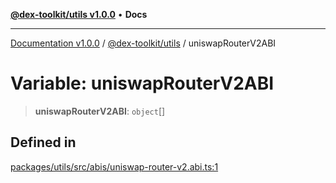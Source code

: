 [**@dex-toolkit/utils v1.0.0**](../README.md) • **Docs**

***

[Documentation v1.0.0](../../../packages.md) / [@dex-toolkit/utils](../README.md) / uniswapRouterV2ABI

# Variable: uniswapRouterV2ABI

> **uniswapRouterV2ABI**: `object`[]

## Defined in

[packages/utils/src/abis/uniswap-router-v2.abi.ts:1](https://github.com/niZmosis/dex-toolkit/blob/3d8b41b44787b30fbea5de3ab4737662ffb61bc8/packages/utils/src/abis/uniswap-router-v2.abi.ts#L1)
